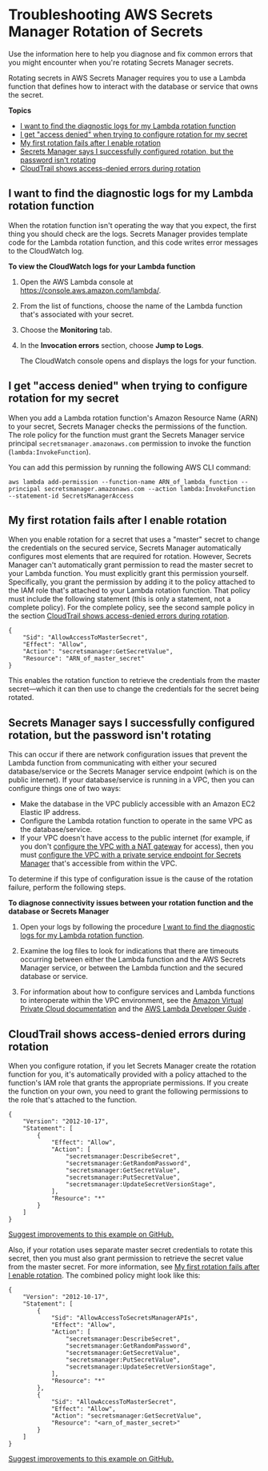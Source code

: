 # Troubleshooting AWS Secrets Manager Rotation of Secrets<a name="troubleshoot_rotation"></a>

Use the information here to help you diagnose and fix common errors that you might encounter when you're rotating Secrets Manager secrets\.

Rotating secrets in AWS Secrets Manager requires you to use a Lambda function that defines how to interact with the database or service that owns the secret\.

**Topics**
+ [I want to find the diagnostic logs for my Lambda rotation function](#tshoot-rotation-find-logs)
+ [I get "access denied" when trying to configure rotation for my secret](#tshoot-lambda-initialconfig-perms)
+ [My first rotation fails after I enable rotation](#tshoot-lambda-initialconfig-mastersecret)
+ [Secrets Manager says I successfully configured rotation, but the password isn't rotating](#tshoot-lambda-connection-with-internet)
+ [CloudTrail shows access\-denied errors during rotation](#tshoot-lambda-accessdeniedduringrotation)

## I want to find the diagnostic logs for my Lambda rotation function<a name="tshoot-rotation-find-logs"></a>

When the rotation function isn't operating the way that you expect, the first thing you should check are the logs\. Secrets Manager provides template code for the Lambda rotation function, and this code writes error messages to the CloudWatch log\.

**To view the CloudWatch logs for your Lambda function**

1. Open the AWS Lambda console at [https://console\.aws\.amazon\.com/lambda/](https://console.aws.amazon.com/lambda/)\.

1. From the list of functions, choose the name of the Lambda function that's associated with your secret\.

1. Choose the **Monitoring** tab\.

1. In the **Invocation errors** section, choose **Jump to Logs**\.

   The CloudWatch console opens and displays the logs for your function\.

## I get "access denied" when trying to configure rotation for my secret<a name="tshoot-lambda-initialconfig-perms"></a>

When you add a Lambda rotation function's Amazon Resource Name \(ARN\) to your secret, Secrets Manager checks the permissions of the function\. The role policy for the function must grant the Secrets Manager service principal `secretsmanager.amazonaws.com` permission to invoke the function \(`lambda:InvokeFunction`\)\. 

You can add this permission by running the following AWS CLI command:

```
aws lambda add-permission --function-name ARN_of_lambda_function --principal secretsmanager.amazonaws.com --action lambda:InvokeFunction --statement-id SecretsManagerAccess
```

## My first rotation fails after I enable rotation<a name="tshoot-lambda-initialconfig-mastersecret"></a>

When you enable rotation for a secret that uses a "master" secret to change the credentials on the secured service, Secrets Manager automatically configures most elements that are required for rotation\. However, Secrets Manager can't automatically grant permission to read the master secret to your Lambda function\. You must explicitly grant this permission yourself\. Specifically, you grant the permission by adding it to the policy attached to the IAM role that's attached to your Lambda rotation function\. That policy must include the following statement \(this is only a statement, not a complete policy\)\. For the complete policy, see the second sample policy in the section [CloudTrail shows access\-denied errors during rotation](#tshoot-lambda-accessdeniedduringrotation)\.

```
{
    "Sid": "AllowAccessToMasterSecret",
    "Effect": "Allow",
    "Action": "secretsmanager:GetSecretValue",
    "Resource": "ARN_of_master_secret"
}
```

This enables the rotation function to retrieve the credentials from the master secret—which it can then use to change the credentials for the secret being rotated\. 

## Secrets Manager says I successfully configured rotation, but the password isn't rotating<a name="tshoot-lambda-connection-with-internet"></a>

This can occur if there are network configuration issues that prevent the Lambda function from communicating with either your secured database/service or the Secrets Manager service endpoint \(which is on the public internet\)\. If your database/service is running in a VPC, then you can configure things one of two ways:
+ Make the database in the VPC publicly accessible with an Amazon EC2 Elastic IP address\.
+ Configure the Lambda rotation function to operate in the same VPC as the database/service\.
+ If your VPC doesn't have access to the public internet \(for example, if you don't [configure the VPC with a NAT gateway](http://docs.aws.amazon.com/AmazonVPC/latest/UserGuide/vpc-nat-gateway.html) for access\), then you must [configure the VPC with a private service endpoint for Secrets Manager](rotation-network-rqmts.md) that's accessible from within the VPC\.

To determine if this type of configuration issue is the cause of the rotation failure, perform the following steps\.

**To diagnose connectivity issues between your rotation function and the database or Secrets Manager**

1. Open your logs by following the procedure [I want to find the diagnostic logs for my Lambda rotation function](#tshoot-rotation-find-logs)\.

1. Examine the log files to look for indications that there are timeouts occurring between either the Lambda function and the AWS Secrets Manager service, or between the Lambda function and the secured database or service\.

1. For information about how to configure services and Lambda functions to interoperate within the VPC environment, see the [Amazon Virtual Private Cloud documentation](https://aws.amazon.com/documentation/vpc/) and the [AWS Lambda Developer Guide](http://docs.aws.amazon.com/lambda/latest/dg/) \.

## CloudTrail shows access\-denied errors during rotation<a name="tshoot-lambda-accessdeniedduringrotation"></a>

When you configure rotation, if you let Secrets Manager create the rotation function for you, it's automatically provided with a policy attached to the function's IAM role that grants the appropriate permissions\. If you create the function on your own, you need to grant the following permissions to the role that's attached to the function\.

```
{
    "Version": "2012-10-17",
    "Statement": [
        {
            "Effect": "Allow",
            "Action": [
                "secretsmanager:DescribeSecret",
                "secretsmanager:GetRandomPassword",
                "secretsmanager:GetSecretValue",
                "secretsmanager:PutSecretValue",
                "secretsmanager:UpdateSecretVersionStage",
            ],
            "Resource": "*"
        }
    ]
}
```

[Suggest improvements to this example on GitHub\.](https://github.com/awsdocs/aws-doc-sdk-examples/blob/master/iam_policies/secretsmanager/asm-official-role-policy-for-rotation-function-single-secret.json)

Also, if your rotation uses separate master secret credentials to rotate this secret, then you must also grant permission to retrieve the secret value from the master secret\. For more information, see [My first rotation fails after I enable rotation](#tshoot-lambda-initialconfig-mastersecret)\. The combined policy might look like this:

```
{
    "Version": "2012-10-17",
    "Statement": [
        {
            "Sid": "AllowAccessToSecretsManagerAPIs",
            "Effect": "Allow",
            "Action": [
                "secretsmanager:DescribeSecret",
                "secretsmanager:GetRandomPassword",
                "secretsmanager:GetSecretValue",
                "secretsmanager:PutSecretValue",
                "secretsmanager:UpdateSecretVersionStage",
            ],
            "Resource": "*"
        },
        {
            "Sid": "AllowAccessToMasterSecret",
            "Effect": "Allow",
            "Action": "secretsmanager:GetSecretValue",
            "Resource": "<arn_of_master_secret>"
        }
    ]
}
```

[Suggest improvements to this example on GitHub\.](https://github.com/awsdocs/aws-doc-sdk-examples/blob/master/iam_policies/secretsmanager/asm-official-role-policy-for-rotation-function-master-secret.json)